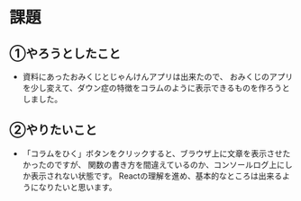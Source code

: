 # 課題　 

## ①やろうとしたこと
- 資料にあったおみくじとじゃんけんアプリは出来たので、
おみくじのアプリを少し変えて、ダウン症の特徴をコラムのように表示できるものを作ろうとしました。

## ②やりたいこと
- 「コラムをひく」ボタンをクリックすると、ブラウザ上に文章を表示させたかったのですが、
関数の書き方を間違えているのか、コンソールログ上にしか表示されない状態です。
Reactの理解を進め、基本的なところは出来るようになりたいと思います。
